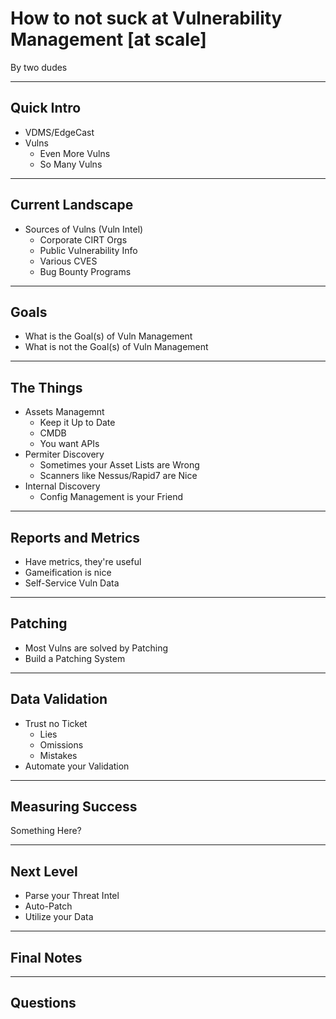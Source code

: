 # How to not suck at Vulnerability Management [at scale]

By two dudes

---

## Quick Intro

* VDMS/EdgeCast
* Vulns
	* Even More Vulns
	* So Many Vulns

---

## Current Landscape

* Sources of Vulns (Vuln Intel)
	* Corporate CIRT Orgs
	* Public Vulnerability Info
	* Various CVES
	* Bug Bounty Programs

---

## Goals

* What is the Goal(s) of Vuln Management
* What is not the Goal(s) of Vuln Management

---

## The Things

* Assets Managemnt
	* Keep it Up to Date
	* CMDB
	* You want APIs
* Permiter Discovery
	* Sometimes your Asset Lists are Wrong
	* Scanners like Nessus/Rapid7 are Nice
* Internal Discovery
	* Config Management is your Friend

---

## Reports and Metrics

* Have metrics, they're useful
* Gameification is nice
* Self-Service Vuln Data

---

## Patching

* Most Vulns are solved by Patching
* Build a Patching System

---

## Data Validation

* Trust no Ticket
	* Lies
	* Omissions
	* Mistakes
* Automate your Validation

---

## Measuring Success

Something Here?

---

## Next Level

* Parse your Threat Intel
* Auto-Patch
* Utilize your Data

---

## Final Notes

---

## Questions






